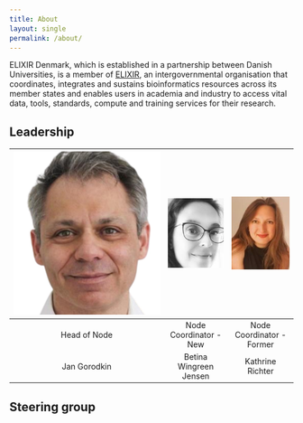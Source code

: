 ```yaml
---
title: About
layout: single
permalink: /about/
---
```


ELIXIR Denmark, which is established in a partnership between Danish Universities, is a member of [ELIXIR](https://elixir-europe.org/), an intergovernmental organisation that coordinates, integrates and sustains bioinformatics resources across its member states and enables users in academia and industry to access vital data, tools, standards, compute and training services for their research. 

## Leadership

| ![Jan Gorodkin](assets/images/Jan-Gorodkin.jpg) | ![Betina Wingreen Jensen](assets/images/Betina-W-Jensen.jpg) | ![Kathrine Richter](assets/images/Kathrine_Richter.jpg) |
|:-----------------------:|:-----------------------:|:-----------------------:|
| Head of Node | Node Coordinator - New | Node Coordinator - Former |
| Jan Gorodkin | Betina Wingreen Jensen | Kathrine Richter |

## Steering group

